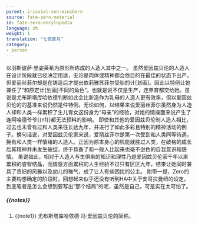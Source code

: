 ```yaml
---
parent: irisviel-von-einzbern
source: fate-zero-material
id: fate-zero-encylopedia
language: zh
weight: 1
translation: "七夜蒼月"
category:
- person
---
```


以羽斯缇萨·里姿莱希为原形所练成的人造人其中之一。
虽然爱因兹贝伦的人造人在设计阶段就已经决定用途，无论是肉体或精神都会依目的在最佳的状态下出产，但爱丽丝菲尔却是在铸造后才提出依莉雅苏菲尔受胎的计[划画]。因此以特例让她兼任了“和原定计[划画]不同的角色”。也就是说不仅是生产，连养育都交给她。虽说是尤布斯塔库哈依德判断如此会比新造作为乳母的人造人更有效率，但以爱因兹贝伦的的基准来说仍然是件特例。无论如何，以结果来说爱丽丝菲尔虽然身为人造人却和人类一样累积了生儿育女这份身为“母亲”的经验，对她的情操面来说产生了连阿哈德爷爷{{n1}}都无法预料的影响。
即使和其他的爱因兹贝伦制人造人相比，过去也未曾有过和人类来往长达九年，并进行了如此多彩且特别的精神活动的例子。换句话说，对爱因兹贝伦家来说，爱丽丝菲尔是第一次受到和人类同等待遇，拥有和人类一样情绪的人造人。正因为原本身心的机能就胜过人类，在破格的成长后其精神并未发生破绽，终于具备了和一般人比起来也毫不逊色的自我意识和感情。
虽说如此，相对于人造人与生俱来的知识和理性乃是爱因兹贝伦家千年以来累积的睿智结晶，而情感方面累积的人生经验不过只有区区九年，结果让她同时兼具了贵妇的风雅以及幼儿的稚气，成了让人有些困扰的公主。
附带一提，Zero的主要构想确定的阶段时，回想起来似乎还没有听到HA中关于安哥拉曼纽的设定，到底笔者是怎么会想到要写出“那个结局”的呢，虽然是自己，可是实在太可怕了。

##### {{notes}}

1. {{note1}} 尤布斯塔库哈依德·冯·爱因兹贝伦的简称。

